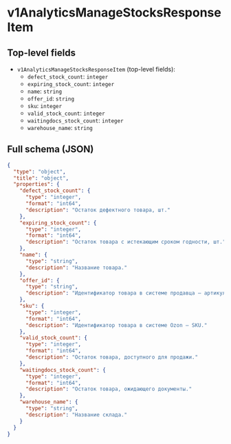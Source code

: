 # v1AnalyticsManageStocksResponseItem

## Top-level fields
- `v1AnalyticsManageStocksResponseItem` (top-level fields):
  - `defect_stock_count`: `integer`
  - `expiring_stock_count`: `integer`
  - `name`: `string`
  - `offer_id`: `string`
  - `sku`: `integer`
  - `valid_stock_count`: `integer`
  - `waitingdocs_stock_count`: `integer`
  - `warehouse_name`: `string`

## Full schema (JSON)
```json
{
  "type": "object",
  "title": "object",
  "properties": {
    "defect_stock_count": {
      "type": "integer",
      "format": "int64",
      "description": "Остаток дефектного товара, шт."
    },
    "expiring_stock_count": {
      "type": "integer",
      "format": "int64",
      "description": "Остаток товара с истекающим сроком годности, шт."
    },
    "name": {
      "type": "string",
      "description": "Название товара."
    },
    "offer_id": {
      "type": "string",
      "description": "Идентификатор товара в системе продавца — артикул."
    },
    "sku": {
      "type": "integer",
      "format": "int64",
      "description": "Идентификатор товара в системе Ozon — SKU."
    },
    "valid_stock_count": {
      "type": "integer",
      "format": "int64",
      "description": "Остаток товара, доступного для продажи."
    },
    "waitingdocs_stock_count": {
      "type": "integer",
      "format": "int64",
      "description": "Остаток товара, ожидающего документы."
    },
    "warehouse_name": {
      "type": "string",
      "description": "Название склада."
    }
  }
}
```
